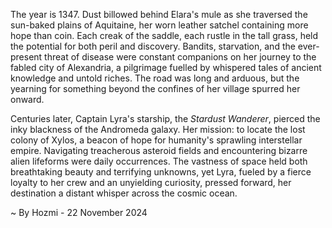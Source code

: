 
The year is 1347.  Dust billowed behind Elara's mule as she traversed the sun-baked plains of Aquitaine, her worn leather satchel containing more hope than coin.  Each creak of the saddle, each rustle in the tall grass, held the potential for both peril and discovery.  Bandits, starvation, and the ever-present threat of disease were constant companions on her journey to the fabled city of Alexandria, a pilgrimage fuelled by whispered tales of ancient knowledge and untold riches.  The road was long and arduous, but the yearning for something beyond the confines of her village spurred her onward.

Centuries later, Captain Lyra's starship, the *Stardust Wanderer*, pierced the inky blackness of the Andromeda galaxy.  Her mission: to locate the lost colony of Xylos, a beacon of hope for humanity's sprawling interstellar empire.  Navigating treacherous asteroid fields and encountering bizarre alien lifeforms were daily occurrences.  The vastness of space held both breathtaking beauty and terrifying unknowns, yet Lyra, fueled by a fierce loyalty to her crew and an unyielding curiosity, pressed forward, her destination a distant whisper across the cosmic ocean.

~ By Hozmi - 22 November 2024
